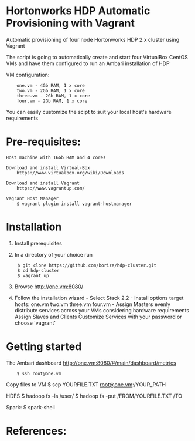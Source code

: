 # Hortonworks HDP Automatic Provisioning with Vagrant
Automatic provisioning of four node Hortonworks HDP 2.x cluster using Vagrant

The script is going to automatically create and start four VirtualBox CentOS VMs and have them configured to run an Ambari installation of HDP

VM configuration:
		
		one.vm - 4Gb RAM, 1 x core
		two.vm - 2Gb RAM, 1 x core
		three.vm - 2Gb RAM, 1 x core
		four.vm - 2Gb RAM, 1 x core
You can easily customize the scipt to suit your local host's hardware requirements


# Pre-requisites:

	Host machine with 16Gb RAM and 4 cores

	Download and install Virtual-Box 
		https://www.virtualbox.org/wiki/Downloads

	Download and install Vagrant
		https://www.vagrantup.com/

	Vagrant Host Manager
		$ vagrant plugin install vagrant-hostmanager


# Installation

1) Install prerequisites

2) In a directory of your choice run 

		$ git clone https://github.com/boriza/hdp-cluster.git
		$ cd hdp-cluster
		$ vagrant up

3) Browse http://one.vm:8080/

4) Follow the installation wizard
		- Select Stack 2.2
		- Install options 
			target hosts:
			one.vm
			two.vm
			three.vm
			four.vm
		- Assign Masters 
     		evenly distribute services across your VMs considering hardware requirements
     	Assign Slaves and Clients
			Customize Services with your password or choose 'vagrant' 


# Getting started
The Ambari dashboard
	http://one.vm:8080/#/main/dashboard/metrics

		$ ssh root@one.vm

Copy files to VM
		$ scp YOURFILE.TXT root@one.vm:/YOUR_PATH

HDFS
		$ hadoop fs -ls /user/
		$ hadoop fs -put /FROM/YOURFILE.TXT /TO

Spark:
		$ spark-shell


# References:

